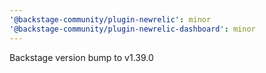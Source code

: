 ```yaml
---
'@backstage-community/plugin-newrelic': minor
'@backstage-community/plugin-newrelic-dashboard': minor
---
```


Backstage version bump to v1.39.0

